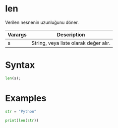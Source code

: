 # len
Verilen nesnenin uzunluğunu döner.

|Varargs|Description|
|-------|-----------|
|s|String, veya liste olarak değer alır.|

# Syntax
```python
len(s);
```

# Examples
```python
str = "Python"

print(len(str))
```


